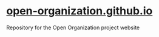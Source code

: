 # [open-organization.github.io](https://open-organization.github.io)
Repository for the Open Organization project website
